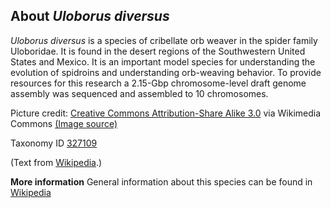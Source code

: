 **About *Uloborus diversus***
-------------------------
*Uloborus diversus* is a species of cribellate orb weaver in the 
spider family Uloboridae. It is found in the desert regions of the 
Southwestern United States and Mexico. It is an important model 
species for understanding the evolution of spidroins and understanding 
orb-weaving behavior. To provide resources for this research a 
2.15-Gbp chromosome-level draft genome assembly was sequenced and 
assembled to 10 chromosomes.

Picture credit: [Creative Commons Attribution-Share Alike 3.0](https://creativecommons.org/licenses/by-sa/3.0) via Wikimedia Commons [(Image source)](https://en.wikipedia.org/wiki/File:Uloborus_diversus_f1.jpg)

Taxonomy ID [327109](https://www.uniprot.org/taxonomy/327109)

(Text from [Wikipedia](https://en.wikipedia.org/).)

**More information**
General information about this species can be found in [Wikipedia](https://en.wikipedia.org/wiki/Uloborus_diversus)
